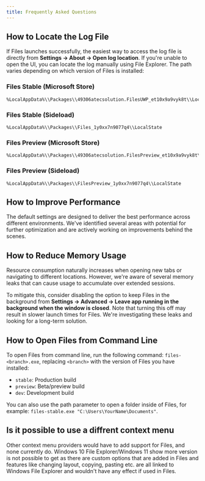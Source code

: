```yaml
---
title: Frequently Asked Questions
---
```


## How to Locate the Log File

If Files launches successfully, the easiest way to access the log file is directly from **Settings → About → Open log location**. If you're unable to open the UI, you can locate the log manually using File Explorer. The path varies depending on which version of Files is installed:

### Files Stable (Microsoft Store)

```text
%LocalAppData%\\Packages\\49306atecsolution.FilesUWP_et10x9a9vyk8t\\LocalState
```

### Files Stable (Sideload)

```text
%LocalAppData%\\Packages\\Files_1y0xx7n9077q4\\LocalState
```

### Files Preview (Microsoft Store)

```text
%LocalAppData%\\Packages\\49306atecsolution.FilesPreview_et10x9a9vyk8t\\LocalState
```

### Files Preview (Sideload)

```text
%LocalAppData%\\Packages\\FilesPreview_1y0xx7n9077q4\\LocalState
```

## How to Improve Performance

The default settings are designed to deliver the best performance across different environments. We've identified several areas with potential for further optimization and are actively working on improvements behind the scenes.

## How to Reduce Memory Usage

Resource consumption naturally increases when opening new tabs or navigating to different locations. However, we're aware of several memory leaks that can cause usage to accumulate over extended sessions.

To mitigate this, consider disabling the option to keep Files in the background from **Settings → Advanced → Leave app running in the background when the window is closed**. Note that turning this off may result in slower launch times for Files. We're investigating these leaks and looking for a long-term solution.

## How to Open Files from Command Line

To open Files from command line, run the following command: `files-<branch>.exe`, replacing `<branch>` with the version of Files you have installed:
- `stable`: Production build
- `preview`: Beta/preview build
- `dev`: Development build

You can also use the path parameter to open a folder inside of Files, for example: `files-stable.exe "C:\Users\YourName\Documents"`.

## Is it possible to use a diffrent context menu

Other context menu providers would have to add support for Files, and none currently do. Windows 10 File Explorer/Windows 11 show more version is not possible to get as there are custom options that are added in Files and features like changing layout, copying, pasting etc. are all linked to Windows File Explorer and wouldn't have any effect if used in Files.
